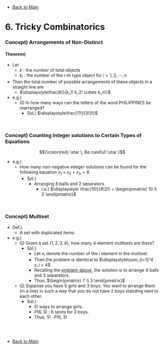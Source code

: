- [Back to Main](../main.md)

# 6. Tricky Combinatorics

### Concept) Arrangements of Non-Distinct
#### Theorem)
- Let
  - $`k`$ : the number of total objects
  - $`k_i`$ : the number of the $`i`$-th type object for $`i=1,2,\cdots, n`$
- Then the total number of possible arrangements of these objects in a straight line are
  - $`\displaystyle\frac{k!}{k_1! k_2! \cdots k_n!}`$
- e.g.)
  - Q) In how many ways can the letters of the word PHILIPPINES be rearranged?
    - Sol.) $`\displaystyle\frac{11!}{3!3!}`$

<br>

### Concept) Counting Integer solutions to Certain Types of Equations
$${\color{red} \star \; Be careful! \star }$$
- e.g.) 
  - How many non-negative integer solutions can be found for the following equation $`x_1+x_2+x_3=8`$
    - Sol.)
      - Arranging 8 balls and 2 separators.
        - i.e.) $`\displaystyle \frac{10!}{8!2!} = \begin{pmatrix} 10 \\ 2 \end{pmatrix}`$

<br>

### Concept) Multiset
- Def.)
  - A set with duplicated items
- e.g.)
  - Q) Given a set $`\{1,2,3,4\}`$, how many 4 element multisets are there?
    - Sol.)
      - Let $`x_i`$ denote the number of the $`i`$ element in the multiset.
      - Then the problem is identical to $`\displaystyle\sum_{i=1}^4 x_i = 4`$
      - Recalling the [problem above](#concept-counting-integer-solutions-to-certain-types-of-equations), the solution is to arrange 4 balls and 3 separators.
      - Thus, $`\begin{pmatrix} 7 \\ 3 \end{pmatrix}`$ 
  - Q) Suppose you have 5 girls and 3 boys. You want to arrange them (in a line) in such a way that you do not have 2 boys standing next to each other.
    - Sol.)
      - $`5!`$ ways to arrange girls.
      - $`P(6,3)`$ : 6 spots for 3 boys.
      - Thus, $`5! \cdot P(6,3)`$



<br><br>

- [Back to Main](../main.md)